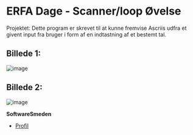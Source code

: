 # ERFA Dage - Scanner/loop Øvelse

Projektet:
Dette program er skrevet til at kunne fremvise Ascriis udfra et givent input fra bruger i form af en indtastning af et bestemt tal.



<h2>Billede 1:</h2>        

![image](https://user-images.githubusercontent.com/89922905/132210422-00e98fbc-7c5f-453a-8daf-a1bfc0abc12d.png)

<h2>Billede 2:</h2>

![image](https://user-images.githubusercontent.com/89922905/132210994-44dc0a10-5de5-43e1-ad9d-f33177fda458.png)








**SoftwareSmeden**

- [Profil](https://github.com/SoftwareSmeden "SoftwareSmeden")
